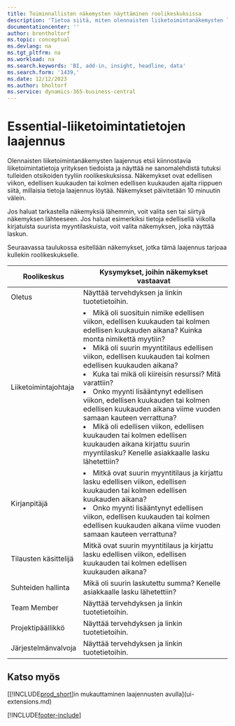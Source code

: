 ```yaml
---
title: Toiminnallisten näkemysten näyttäminen roolikeskuksissa
description: 'Tietoa siitä, miten olennaisten liiketoimintanäkemysten laajennus kierrättää liiketoiminnan näkemyksiä roolikeskuksissa.'
documentationcenter: ''
author: brentholtorf
ms.topic: conceptual
ms.devlang: na
ms.tgt_pltfrm: na
ms.workload: na
ms.search.keywords: 'BI, add-in, insight, headline, data'
ms.search.form: '1439,'
ms.date: 12/12/2023
ms.author: bholtorf
ms.service: dynamics-365-business-central
---
```


# Essential-liiketoimintatietojen laajennus

Olennaisten liiketoimintanäkemysten laajennus etsii kiinnostavia liiketoimintatietoja yrityksen tiedoista ja näyttää ne sanomalehdistä tutuksi tulleiden otsikoiden tyyliin roolikeskuksissa. Näkemykset ovat edellisen viikon, edellisen kuukauden tai kolmen edellisen kuukauden ajalta riippuen siitä, millaisia tietoja laajennus löytää. Näkemykset päivitetään 10 minuutin välein.  

Jos haluat tarkastella näkemyksiä lähemmin, voit valita sen tai siirtyä näkemyksen lähteeseen. Jos haluat esimerkiksi tietoja edellisellä viikolla kirjatuista suurista myyntilaskuista, voit valita näkemyksen, joka näyttää laskun.

Seuraavassa taulukossa esitellään näkemykset, jotka tämä laajennus tarjoaa kullekin roolikeskukselle.

|Roolikeskus|Kysymykset, joihin näkemykset vastaavat|
|----|-----|
|Oletus|Näyttää tervehdyksen ja linkin tuotetietoihin.|
|Liiketoimintajohtaja|<li> Mikä oli suosituin nimike edellisen viikon, edellisen kuukauden tai kolmen edellisen kuukauden aikana? Kuinka monta nimikettä myytiin?<br><li> Mikä oli suurin myyntitilaus edellisen viikon, edellisen kuukauden tai kolmen edellisen kuukauden aikana?<br><li> Kuka tai mikä oli kiireisin resurssi? Mitä varattiin?<br><li> Onko myynti lisääntynyt edellisen viikon, edellisen kuukauden tai kolmen edellisen kuukauden aikana viime vuoden samaan kauteen verrattuna?<br><li> Mikä oli edellisen viikon, edellisen kuukauden tai kolmen edellisen kuukauden aikana kirjattu suurin myyntilasku? Kenelle asiakkaalle lasku lähetettiin?</li> |
|Kirjanpitäjä|<li> Mitkä ovat suurin myyntitilaus ja kirjattu lasku edellisen viikon, edellisen kuukauden tai kolmen edellisen kuukauden aikana?<br><li> Onko myynti lisääntynyt edellisen viikon, edellisen kuukauden tai kolmen edellisen kuukauden aikana viime vuoden samaan kauteen verrattuna? |
|Tilausten käsittelijä| Mitkä ovat suurin myyntitilaus ja kirjattu lasku edellisen viikon, edellisen kuukauden tai kolmen edellisen kuukauden aikana?|
|Suhteiden hallinta| Mikä oli suurin laskutettu summa? Kenelle asiakkaalle lasku lähetettiin?|
|Team Member| Näyttää tervehdyksen ja linkin tuotetietoihin.|
|Projektipäällikkö| Näyttää tervehdyksen ja linkin tuotetietoihin.|
|Järjestelmänvalvoja| Näyttää tervehdyksen ja linkin tuotetietoihin.|

## Katso myös

[[!INCLUDE[prod_short](includes/prod_short.md)]in mukauttaminen laajennusten avulla](ui-extensions.md)

[!INCLUDE[footer-include](includes/footer-banner.md)]
